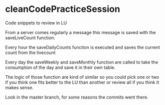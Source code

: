 # cleanCodePracticeSession
Code snippets to review in LU

From a server comes regularly a message this message is saved with the saveLiveCount function.

Every hour the saveDailyCounts function is executed and saves the current count from the livecount

Every day the saveWeekly and saveMonthly function are called to take the consumption of the day and save it in their own table.

The logic of those function are kind of similar so you could pick one or two if you think one fits better to the LU than another or review all if you think it makes sense.

Look in the master branch, for some reasons the commits went there.
